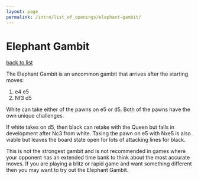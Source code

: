 ```yaml
---
layout: page
permalink: /intro/list_of_openings/elephant-gambit/
---
```


# Elephant Gambit

[back to list](..)



The Elephant Gambit is an uncommon gambit that arrives after the starting moves:

1. e4 e5
2. Nf3 d5

White can take either of the pawns on e5 or d5. Both of the pawns have the own unique challenges.

If white takes on d5, then black can retake with the Queen but falls in development after Nc3 from white. Taking the pawn on e5 with Nxe5 is also viable but leaves the board state open for lots of attacking lines for black.

This is not the strongest gambit and is not recommended in games where your opponent has an extended time bank to think about the most accurate moves. If you are playing a blitz or rapid game and want something different then you may want to try out the Elephant Gambit.




